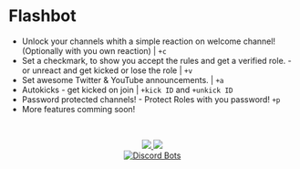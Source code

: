 # Flashbot
- Unlock your channels whith a simple reaction on welcome channel! (Optionally with you own reaction) | `+c`
- Set a checkmark, to show you accept the rules and get a verified role. - or unreact and get kicked or lose the role | `+v`
- Set awesome Twitter & YouTube announcements. | `+a`
- Autokicks - get kicked on join | `+kick ID` and `+unkick ID`
- Password protected channels! - Protect Roles with you password! `+p`
- More features comming soon!
<br/>
<p align="center">
<a href="http://flashbot.de"><img src="https://i.imgur.com/Xb9odYL.png">
</a>
<a href="https://discord.gg/Np48ZJQ"><img src="https://discordapp.com/api/guilds/357492346490978304/embed.png?style=banner2">
</a>
<br/>

<a href="https://discordbots.org/bot/358566523796717570">
  <img src="https://discordbots.org/api/widget/358566523796717570.svg" alt="Discord Bots" />
</a>
</p>

